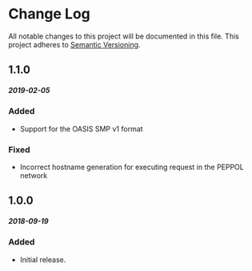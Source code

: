 # Change Log
All notable changes to this project will be documented in this file.
This project adheres to [Semantic Versioning](http://semver.org/).

## 1.1.0
##### 2019-02-05
### Added
* Support for the OASIS SMP v1 format

### Fixed
* Incorrect hostname generation for executing request in the PEPPOL network   


## 1.0.0
##### 2018-09-19
### Added
* Initial release. 

